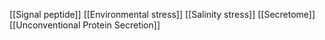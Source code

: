 [[Signal peptide]]
[[Environmental stress]]
[[Salinity stress]]
[[Secretome]]
[[Unconventional Protein Secretion]]
